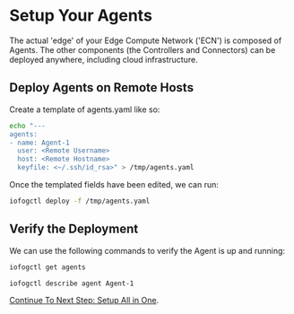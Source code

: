 # Setup Your Agents

The actual 'edge' of your Edge Compute Network ('ECN') is composed of Agents. The other components (the Controllers and Connectors) can be deployed anywhere, including cloud infrastructure.

## Deploy Agents on Remote Hosts

Create a template of agents.yaml like so:

```bash
echo "---
agents:
- name: Agent-1
  user: <Remote Username>
  host: <Remote Hostname>
  keyfile: <~/.ssh/id_rsa>" > /tmp/agents.yaml
```

Once the templated fields have been edited, we can run:

```bash
iofogctl deploy -f /tmp/agents.yaml
```

## Verify the Deployment

We can use the following commands to verify the Agent is up and running:

```bash
iofogctl get agents
```

```bash
iofogctl describe agent Agent-1
```

[Continue To Next Step: Setup All in One](setup-all-in-one.html).
